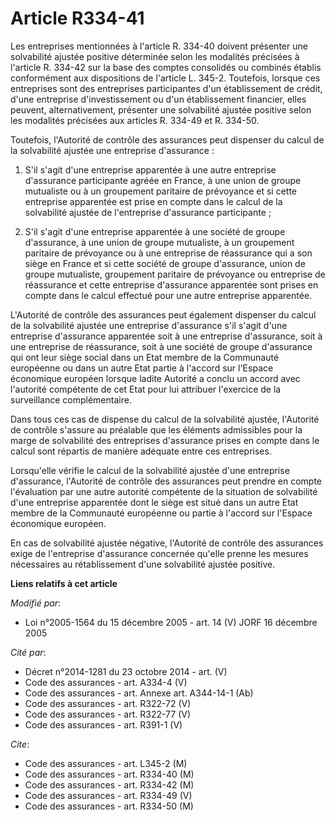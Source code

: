 # Article R334-41

Les entreprises mentionnées à l'article R. 334-40 doivent présenter une solvabilité ajustée positive déterminée selon les
modalités précisées à l'article R. 334-42 sur la base des comptes consolidés ou combinés établis conformément aux
dispositions de l'article L. 345-2. Toutefois, lorsque ces entreprises sont des entreprises participantes d'un établissement
de crédit, d'une entreprise d'investissement ou d'un établissement financier, elles peuvent, alternativement, présenter une
solvabilité ajustée positive selon les modalités précisées aux articles R. 334-49 et R. 334-50.

Toutefois, l'Autorité de contrôle des assurances peut dispenser du calcul de la solvabilité ajustée une entreprise
d'assurance :

1. S'il s'agit d'une entreprise apparentée à une autre entreprise d'assurance participante agréée en France, à une union de
groupe mutualiste ou à un groupement paritaire de prévoyance et si cette entreprise apparentée est prise en compte dans le
calcul de la solvabilité ajustée de l'entreprise d'assurance participante ;

2. S'il s'agit d'une entreprise apparentée à une société de groupe d'assurance, à une union de groupe mutualiste, à un
groupement paritaire de prévoyance ou à une entreprise de réassurance qui a son siège en France et si cette société de groupe
d'assurance, union de groupe mutualiste, groupement paritaire de prévoyance ou entreprise de réassurance et cette entreprise
d'assurance apparentée sont prises en compte dans le calcul effectué pour une autre entreprise apparentée.

L'Autorité de contrôle des assurances peut également dispenser du calcul de la solvabilité ajustée une entreprise d'assurance
s'il s'agit d'une entreprise d'assurance apparentée soit à une entreprise d'assurance, soit à une entreprise de réassurance,
soit à une société de groupe d'assurance qui ont leur siège social dans un Etat membre de la Communauté européenne ou dans un
autre Etat partie à l'accord sur l'Espace économique européen lorsque ladite Autorité a conclu un accord avec l'autorité
compétente de cet Etat pour lui attribuer l'exercice de la surveillance complémentaire.

Dans tous ces cas de dispense du calcul de la solvabilité ajustée, l'Autorité de contrôle s'assure au préalable que les
éléments admissibles pour la marge de solvabilité des entreprises d'assurance prises en compte dans le calcul sont répartis
de manière adéquate entre ces entreprises.

Lorsqu'elle vérifie le calcul de la solvabilité ajustée d'une entreprise d'assurance, l'Autorité de contrôle des assurances
peut prendre en compte l'évaluation par une autre autorité compétente de la situation de solvabilité d'une entreprise
apparentée dont le siège est situé dans un autre Etat membre de la Communauté européenne ou partie à l'accord sur l'Espace
économique européen.

En cas de solvabilité ajustée négative, l'Autorité de contrôle des assurances exige de l'entreprise d'assurance concernée
qu'elle prenne les mesures nécessaires au rétablissement d'une solvabilité ajustée positive.

**Liens relatifs à cet article**

_Modifié par_:

  - Loi n°2005-1564 du 15 décembre 2005 - art. 14 (V) JORF 16 décembre 2005

_Cité par_:

  - Décret n°2014-1281 du 23 octobre 2014 - art. (V)
  - Code des assurances - art. A334-4 (V)
  - Code des assurances - art. Annexe art. A344-14-1 (Ab)
  - Code des assurances - art. R322-72 (V)
  - Code des assurances - art. R322-77 (V)
  - Code des assurances - art. R391-1 (V)

_Cite_:

  - Code des assurances - art. L345-2 (M)
  - Code des assurances - art. R334-40 (M)
  - Code des assurances - art. R334-42 (M)
  - Code des assurances - art. R334-49 (V)
  - Code des assurances - art. R334-50 (M)
